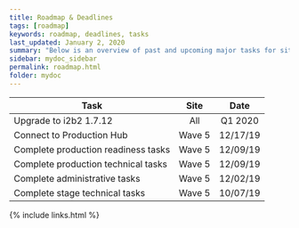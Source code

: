 ```yaml
---
title: Roadmap & Deadlines
tags: [roadmap]
keywords: roadmap, deadlines, tasks
last_updated: January 2, 2020
summary: "Below is an overview of past and upcoming major tasks for sites across the ACT Network. This is a living document and is subject to change."
sidebar: mydoc_sidebar
permalink: roadmap.html
folder: mydoc
---
```


| Task          | Site          | Date  |
| ------------- |:-------------:| :-----:|
| Upgrade to i2b2 1.7.12    | All | Q1 2020 |
| Connect to Production Hub  | Wave 5      |   12/17/19 |
| Complete production readiness tasks | Wave 5      |    12/09/19 |
| Complete production technical tasks | Wave 5      |    12/09/19 |
| Complete administrative tasks | Wave 5      |    12/02/19 |
| Complete stage technical tasks | Wave 5      |    10/07/19 |


{% include links.html %}
